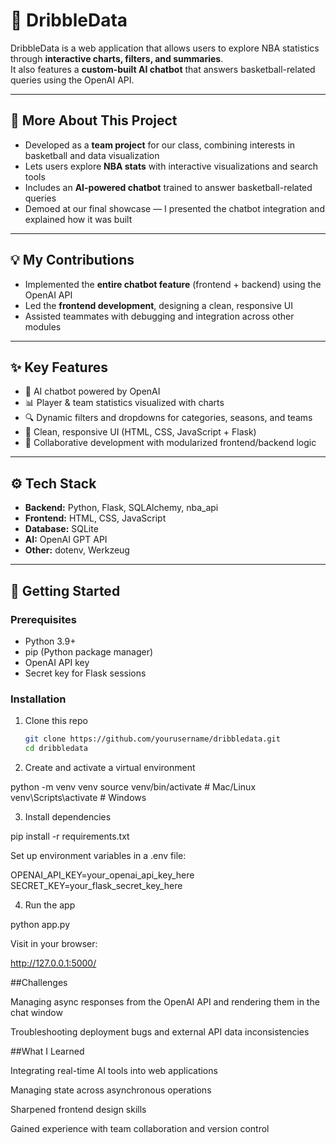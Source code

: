 # 🏀 DribbleData  

DribbleData is a web application that allows users to explore NBA statistics through **interactive charts, filters, and summaries**.  
It also features a **custom-built AI chatbot** that answers basketball-related queries using the OpenAI API.  

---

## 📖 More About This Project  
- Developed as a **team project** for our class, combining interests in basketball and data visualization  
- Lets users explore **NBA stats** with interactive visualizations and search tools  
- Includes an **AI-powered chatbot** trained to answer basketball-related queries  
- Demoed at our final showcase — I presented the chatbot integration and explained how it was built  

---

## 💡 My Contributions  
- Implemented the **entire chatbot feature** (frontend + backend) using the OpenAI API  
- Led the **frontend development**, designing a clean, responsive UI  
- Assisted teammates with debugging and integration across other modules  

---

## ✨ Key Features  
- 🤖 AI chatbot powered by OpenAI  
- 📊 Player & team statistics visualized with charts  
- 🔍 Dynamic filters and dropdowns for categories, seasons, and teams  
- 🎨 Clean, responsive UI (HTML, CSS, JavaScript + Flask)  
- 👥 Collaborative development with modularized frontend/backend logic  

---

## ⚙️ Tech Stack  
- **Backend:** Python, Flask, SQLAlchemy, nba_api  
- **Frontend:** HTML, CSS, JavaScript  
- **Database:** SQLite  
- **AI:** OpenAI GPT API  
- **Other:** dotenv, Werkzeug  

---

## 🚀 Getting Started  

### Prerequisites  
- Python 3.9+  
- pip (Python package manager)  
- OpenAI API key  
- Secret key for Flask sessions  

### Installation  
1. Clone this repo  
   ```bash
   git clone https://github.com/yourusername/dribbledata.git
   cd dribbledata

2. Create and activate a virtual environment

python -m venv venv
source venv/bin/activate   # Mac/Linux
venv\Scripts\activate      # Windows


3. Install dependencies

pip install -r requirements.txt


Set up environment variables in a .env file:

OPENAI_API_KEY=your_openai_api_key_here
SECRET_KEY=your_flask_secret_key_here


4. Run the app

python app.py

Visit in your browser:

http://127.0.0.1:5000/


##Challenges

Managing async responses from the OpenAI API and rendering them in the chat window

Troubleshooting deployment bugs and external API data inconsistencies


##What I Learned

Integrating real-time AI tools into web applications

Managing state across asynchronous operations

Sharpened frontend design skills

Gained experience with team collaboration and version control
